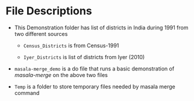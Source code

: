 File Descriptions
=================

-   This Demonstration folder has list of districts in India during 1991 from
    two different sources

    -   `Census_Districts` is from Census-1991

    -   `Iyer_Districts` is list of districts from Iyer (2010)

-   `masala-merge_demo` is a do file that runs a basic demonstration of
    *masala-merge* on the above two files

-   `Temp` is a folder to store temporary files needed by masala merge command
